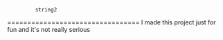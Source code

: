              string2
=================================
I made this project just for fun
and it's not really serious

